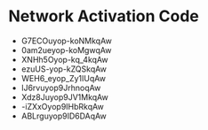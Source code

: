 # Network Activation Code
* G7ECOuyop-koNMkqAw
* 0am2ueyop-koMgwqAw
* XNHh5Oyop-kq_4kqAw
* ezuUS-yop-kZQSkqAw
* WEH6_eyop_Zy1IUqAw
* lJ6rvuyop9JrhnoqAw
* Xdz8Juyop9JV1MkqAw
* -iZXxOyop9IHbRkqAw
* ABLrguyop9ID6DAqAw
